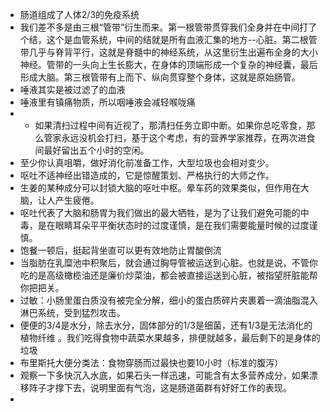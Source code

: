 * 肠道组成了人体2/3的免疫系统
* 我们差不多是由三根“管带”衍生而来。第一根管带贯穿我们全身并在中间打了个结，这个是血管系统，中间的结就是所有血液汇集的地方--心脏。第二根管带几乎与脊背平行，这就是脊髓中的神经系统，从这里衍生出遍布全身的大小神经。管带的一头向上生长膨大，在身体的顶端形成一个复杂的神经囊，最后形成大脑。第三根管带有上而下、纵向贯穿整个身体，这就是原始肠管。
* 唾液其实是被过滤了的血液
* 唾液里有镇痛物质，所以咽唾液会减轻喉咙痛
* * 如果清扫过程中间有近视了，那清扫任务立即中断。如果你总吃零食，那么管家永远没机会打扫，基于这个考虑，有的营养学家推荐，在两次进食间最好留出五个小时的空闲。
* 至少你认真咀嚼，做好消化前准备工作，大型垃圾也会相对变少。
* 呕吐不适神经出错造成的，它是惊醒策划、严格执行的大师之作。
* 生姜的某种成分可以封锁大脑的呕吐中枢。晕车药的效果类似，但作用在大脑，让人产生疲倦。
* 呕吐代表了大脑和肠胃为我们做出的最大牺牲，是为了让我们避免可能的中毒，是在眼睛耳朵平平衡状态时的过度谨慎，是在我们需要能量时候的过度谨慎。
* 饱餐一顿后，挺起背坐直可以更有效地防止胃酸倒流
* 当脂肪在乳糜池中积聚后，就会通过胸导管被运送到心脏。也就是说，不管你吃的是高级橄榄油还是廉价炒菜油，都会被直接运送到心脏，被指望肝脏能帮你把把关。
* 过敏：小肠里蛋白质没有被完全分解，细小的蛋白质碎片夹裹着一滴油脂混入淋巴系统，受到猛烈攻击。
* 便便的3/4是水分，除去水分，固体部分的1/3是细菌，还有1/3是无法消化的植物纤维  。我们吃得食物中蔬菜水果越多，排便就越多，最后剩下的是身体的垃圾
* 布里斯托大便分类法：食物穿肠而过最快也要10小时（标准的腹泻）
* 观察一下多快沉入水底，如果石头一样迅速，可能含有太多营养成分，如果漂移阵子才撑下去，说明里面有气泡，这是肠道菌群有好好工作的表现。
* 
